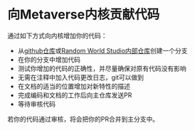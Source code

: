 # 向Metaverse内核贡献代码

通过如下方式向内核增加你的代码：

* 从[github仓库](https://github.com/metaverse-kernel/kernel-dev)或[Random World Studio内部仓库](http://git.suthby.org:2024/metaverse/kernel-dev)创建一个分支
* 在你的分支中增加代码
* 测试你增加的代码的正确性，并尽量确保对原有代码没有影响
* 无需在注释中加入代码更改日志，git可以做到
* 在文档的适当的位置增加对新特性的描述
* 完成编码和文档的工作后向主仓库发送PR
* 等待审核代码

若你的代码通过审核，将会把你的PR合并到主分支中。
